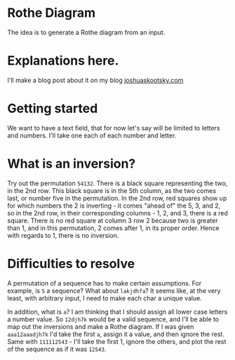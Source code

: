 # Rothe Diagram

The idea is to generate a Rothe diagram from an input.

# Explanations here.

I'll make a blog post about it on my blog [joshuaskootsky.com](https://joshuaskootsky.com)

# Getting started

We want to have a text field, that for now let's say will be limited to letters and numbers. I'll take one each of each number and letter.

# What is an inversion?

Try out the permutation `54132`. There is a black square representing the two, in the 2nd row.  This black square is in the 5th column, as the two comes last, or number five in the permutation. In the 2nd row, red squares show up for which numbers the 2 is inverting - it comes "ahead of" the 5, 3, and 2, so in the 2nd row, in their corresponding columns - 1, 2, and 3, there is a red square. There is no red square at column 3 row 2 because two is greater than 1, and in this permutation, 2 comes after 1, in its proper order. Hence with regards to 1, there is no inversion.

# Difficulties to resolve

A permutation of a sequence has to make certain assumptions. For example, is `5` a sequence? What about `lakjdhfa`? It seems like, at the very least, with arbitrary input, I need to make each char a unique value.

In addition, what is `a`? I am thinking that I should assign all lower case letters a number value. So `12djh7k` would be a valid sequence, and I'll be able to map out the inversions and make a Rothe diagram. If I was given `aaa12aaadjh7k` I'd take the first `a`, assign it a value, and then ignore the rest. Same with `111112543` - I'll take the first 1, ignore the others, and plot the rest of the sequence as if it was `12543`.

